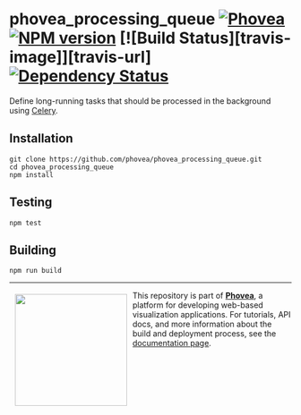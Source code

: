 phovea_processing_queue [![Phovea][phovea-image]][phovea-url] [![NPM version][npm-image]][npm-url] [![Build Status][travis-image]][travis-url] [![Dependency Status][daviddm-image]][daviddm-url]
=====================

Define long-running tasks that should be processed in the background using [Celery](http://www.celeryproject.org/).

Installation
------------

```
git clone https://github.com/phovea/phovea_processing_queue.git
cd phovea_processing_queue
npm install
```

Testing
-------

```
npm test
```

Building
--------

```
npm run build
```



***

<a href="https://caleydo.org"><img src="http://caleydo.org/assets/images/logos/caleydo.svg" align="left" width="200px" hspace="10" vspace="6"></a>
This repository is part of **[Phovea](http://phovea.caleydo.org/)**, a platform for developing web-based visualization applications. For tutorials, API docs, and more information about the build and deployment process, see the [documentation page](http://phovea.caleydo.org).


[phovea-image]: https://img.shields.io/badge/Phovea-Client%20Plugin-F47D20.svg
[phovea-url]: https://phovea.caleydo.org
[npm-image]: https://badge.fury.io/js/phovea_processing_queue.svg
[npm-url]: https://npmjs.org/package/phovea_processing_queue
[circleci-image]: https://circleci.com/gh/phovea/phovea_processing_queue.svg?style=shield
[circleci-url]: https://circleci.com/gh/phovea/phovea_processing_queue
[daviddm-image]: https://david-dm.org/phovea/phovea_processing_queue/status.svg
[daviddm-url]: https://david-dm.org/phovea/phovea_processing_queue
